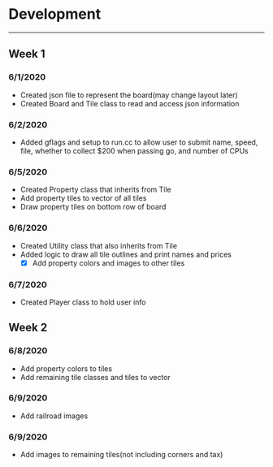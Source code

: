 # Development

---

## Week 1
### 6/1/2020
- Created json file to represent the board(may change layout later)
- Created Board and Tile class to read and access json information
### 6/2/2020
- Added gflags and setup to run.cc to allow user to submit name, speed, file, 
whether to collect $200 when passing go, and number of CPUs
### 6/5/2020
- Created Property class that inherits from Tile
- Add property tiles to vector of all tiles
- Draw property tiles on bottom row of board
### 6/6/2020
- Created Utility class that also inherits from Tile
- Added logic to draw all tile outlines and print names and prices
    - [x] Add property colors and images to other tiles
### 6/7/2020
- Created Player class to hold user info

## Week 2
### 6/8/2020
- Add property colors to tiles
- Add remaining tile classes and tiles to vector
### 6/9/2020
- Add railroad images
### 6/9/2020
- Add images to remaining tiles(not including corners and tax)